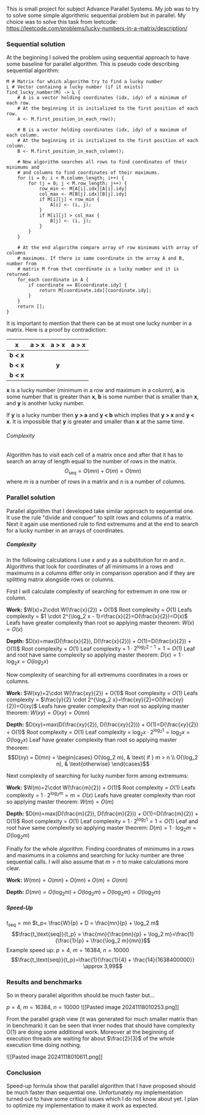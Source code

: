 This is small project for subject Advance Parallel Systems. My job was to try to solve some simple algorithmic sequential problem but in parallel. My choice was to solve this task from leetcode: https://leetcode.com/problems/lucky-numbers-in-a-matrix/description/

### Sequential solution
At the beginning I solved the problem using sequential approach to have some baseline for parallel algorithm. This is pseudo code describing sequential algorithm:
```
M # Matrix for which algorithm try to find a lucky number
L # Vector containng a lucky number (if it exists)
find_lucky_number(M) -> L {
	# A is a vector holding coordinates (idx, idy) of a minimum of each row.
	# At the beginning it is initialized to the first position of each row.
	A <- M.first_position_in_each_row();
	
	# B is a vector holding coordinates (idx, idy) of a maximum of each column.
	# At the beginning it is initialized to the first position of each column.
	B <- M.first_position_in_each_column();
	
	# Now algorithm searches all rows to find coordinates of their minimums and 
	# and columns to find coordinates of their maximums.
	for (i = 0; i < M.column_length; i++) {
		for (j = 0; j < M.row_length; j++) {
			row_min <- M[A[i].idx][A[i].idy]
			col_max <- M[B[j].idx][B[j].idy]
			if M[i][j] < row_min {
				A[i] <- (i, j);
			}
			if M[i][j] > col_max {
				B[j] <- (i, j);
			}
		}
	}
	
	# At the end algorithm compare array of row minimums with array of columns
	# maximums. If there is same coordinate in the array A and B, number from 
	# matrix M from that coordinate is a lucky number and it is returned. 
	for_each coordinate in A {
		if coordinate == B[coordinate.idy] {
			return M[coordinate.idx][coordinate.idy];
		}
	}
	return [];
}
```

It is important to mention that there can be at most one lucky number in a matrix. Here is a proof by contradiction:

|     x     | a > x | a > x | a > x |
| :-------: | :---: | :---: | :---: |
| __b < x__ |       |       |       |
| __b < x__ |       | __y__ |       |
| __b < x__ |       |       |       |

__x__ is a lucky number (minimum in a row and maximum in a column), __a__ is some number that is greater than __x__, __b__ is some number that is smaller than __x__, and __y__ is another lucky number.

If __y__ is a lucky number then __y > a__ and __y < b__ which implies that __y > x__ and __y < x__. It is impossible that __y__ is greater and smaller than __x__ at the same time. 

###### Complexity
Algorithm has to visit each cell of a matrix once and after that it has to search an array of length equal to the number of rows in the matrix.
$$O_\text{seq}=O(mn)+O(m)=O(mn)$$
where $m$ is a number of rows in a matrix and $n$ is a number of columns.

### Parallel solution
Parallel algorithm that I developed take similar approach to sequential one. It use the rule "divide and conquer" to split rows and columns of a matrix. Next it again use mentioned rule to find extremums and at the end to search for a lucky number in an arrays of coordinates.

##### Complexity
In the following calculations I use $x$ and $y$ as a substitution for $m$ and $n$. Algorithms that look for coordinates of all minimums in a rows and maximums in a columns differ only in comparison operation and if they are splitting matrix alongside rows or columns. 

First I will calculate complexity of searching for extremum in one row or column. 

__Work:__
$W(x)=2\cdot W(\frac{x}{2}) + O(1)$
Root complexity = $O(1)$
Leafs complexity = $1 \cdot 2^{\log_2 x - 1}=\frac{x}{2}=O(\frac{x}{2})=O(x)$
Leafs have greater complexity than root so applying master theorem:
$W(x)=O(x)$

__Depth:__
$D(x)=max(D(\frac{x}{2}), D(\frac{x}{2})) + O(1)=D(\frac{x}{2}) + O(1)$
Root complexity = $O(1)$
Leaf complexity = $1 \cdot 2^{\log_2 2 - 1}=1=O(1)$
Leaf and root have same complexity so applying master theorem:
$D(x) = 1 \cdot \log_2 x = O(log_2 x)$

Now complexity of searching for all extremums coordinates in a rows or columns.

__Work:__
$W(xy)=2\cdot W(\frac{xy}{2}) + O(1)$
Root complexity = $O(1)$
Leafs complexity = $\frac{y}{2} \cdot 2^{\log_2 x}=\frac{xy}{2}=O(\frac{xy}{2})=O(xy)$
Leafs have greater complexity than root so applying master theorem:
$W(xy)=O(xy)=O(mn)$

__Depth:__
$D(xy)=max(D(\frac{xy}{2}), D(\frac{xy}{2})) + O(1)=D(\frac{xy}{2}) + O(1)$
Root complexity = $O(1)$
Leaf complexity = $\log_2 x \cdot 2^{\log_2 1}=\log_2 x=O(\log_2 x)$
Leaf have greater complexity than root so applying master theorem:
$$D(xy) = D(mn) = 
\begin{cases} 
	O(\log_2 m), & \text{ if } m > n \\
	O(\log_2 n), & \text{otherwise}
\end{cases}$$

Next complexity of searching for lucky number form among extremums:

__Work:__
$W(m)=2\cdot W(\frac{m}{2}) + O(1)$
Root complexity = $O(1)$
Leafs complexity = $1 \cdot 2^{\log_2 m}=m=O(x)$
Leafs have greater complexity than root so applying master theorem:
$W(m)=O(m)$

__Depth:__
$D(m)=max(D(\frac{m}{2}), D(\frac{m}{2})) + O(1)=D(\frac{m}{2}) + O(1)$
Root complexity = $O(1)$
Leaf complexity = $1 \cdot 2^{\log_2 1}=1=O(1)$
Leaf and root have same complexity so applying master theorem:
$D(m) = 1 \cdot \log_2 m = O(\log_2 m)$

Finally for the whole algorithm. Finding coordinates of minimums in a rows and maximums in a columns and searching for lucky number are three sequential calls. I will also assume that $m > n$ to make calculations more clear.

__Work:__
$W(mn)=O(mn)+O(mn)+O(m)=O(mn)$

__Depth:__
$D(mn) = O(\log_2 m) + O(\log_2 m) + O(\log_2 m) = O(\log_2 m)$

##### Speed-Up
$t_\text{seq}=mn$
$t_p= \frac{W}{p} + D = \frac{mn}{p} + \log_2 m$
$$\frac{t_\text{seq}}{t_p} = \frac{mn}{\frac{mn}{p} + \log_2 m}=\frac{1}{\frac{1}{p} + \frac{\log_2 m}{mn}}$$
Example speed up:
$p=4$, $m=16384$, $n = 10000$
$$\frac{t_\text{seq}}{t_p}=\frac{1}{\frac{1}{4} + \frac{14}{1638400000}} \approx 3,99$$
### Results and benchmarks 
So in theory parallel algorithm should be much faster but...

$p=4$, $m=16384$, $n = 10000$
![[Pasted image 20241118010253.png]]

From the parallel graph view (it was generated for much smaller matrix than in benchmark) it can be seen that inner nodes that should have complexity O(1) are doing some additional work. Moreover at the beginning of execution threads are waiting for about $\frac{2}{3}$ of the whole execution time doing nothing.

![[Pasted image 20241118010611.png]]

### Conclusion
Speed-up formula show that parallel algorithm that I have proposed should be much faster than sequential one. Unfortunately my implementation turned out to have some critical issues which I do not know about yet. I plan to optimize my implementation to make it work as expected.   
